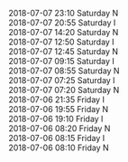 2018-07-07 23:10 Saturday  N  
2018-07-07 20:55 Saturday  I  
2018-07-07 14:20 Saturday  N  
2018-07-07 12:50 Saturday  I  
2018-07-07 12:45 Saturday  N  
2018-07-07 09:15 Saturday  I  
2018-07-07 08:55 Saturday  N  
2018-07-07 07:25 Saturday  I  
2018-07-07 07:20 Saturday  N  
2018-07-06 21:35 Friday  I  
2018-07-06 19:55 Friday  N  
2018-07-06 19:10 Friday  I  
2018-07-06 08:20 Friday  N  
2018-07-06 08:15 Friday  I  
2018-07-06 08:10 Friday  N  
